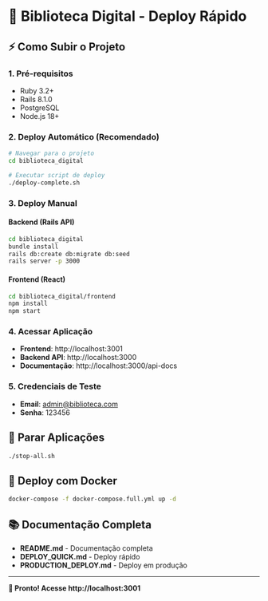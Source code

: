 # 🚀 Biblioteca Digital - Deploy Rápido

## ⚡ Como Subir o Projeto

### 1. Pré-requisitos
- Ruby 3.2+
- Rails 8.1.0
- PostgreSQL
- Node.js 18+

### 2. Deploy Automático (Recomendado)
```bash
# Navegar para o projeto
cd biblioteca_digital

# Executar script de deploy
./deploy-complete.sh
```

### 3. Deploy Manual

#### Backend (Rails API)
```bash
cd biblioteca_digital
bundle install
rails db:create db:migrate db:seed
rails server -p 3000
```

#### Frontend (React)
```bash
cd biblioteca_digital/frontend
npm install
npm start
```

### 4. Acessar Aplicação
- **Frontend**: http://localhost:3001
- **Backend API**: http://localhost:3000
- **Documentação**: http://localhost:3000/api-docs

### 5. Credenciais de Teste
- **Email**: admin@biblioteca.com
- **Senha**: 123456

## 🛑 Parar Aplicações
```bash
./stop-all.sh
```

## 🐳 Deploy com Docker
```bash
docker-compose -f docker-compose.full.yml up -d
```

## 📚 Documentação Completa
- **README.md** - Documentação completa
- **DEPLOY_QUICK.md** - Deploy rápido
- **PRODUCTION_DEPLOY.md** - Deploy em produção

---

**🎉 Pronto! Acesse http://localhost:3001**
